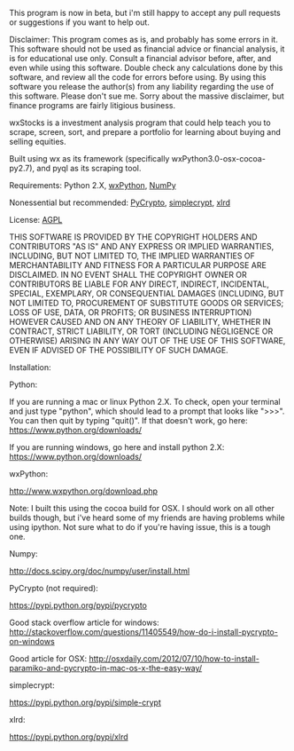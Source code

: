 This program is now in beta, but i'm still happy to accept any pull requests or suggestions if you want to help out.

Disclaimer: This program comes as is, and probably has some errors in it. This software should not be used as financial advice or financial analysis, it is for educational use only. Consult a financial advisor before, after, and even while using this software. Double check any calculations done by this software, and review all the code for errors before using. By using this software you release the author(s) from any liability regarding the use of this software. Please don't sue me. Sorry about the massive disclaimer, but finance programs are fairly litigious business.

wxStocks is a investment analysis program that could help teach you to scrape, screen, sort, and prepare a portfolio for learning about buying and selling equities.

Built using wx as its framework (specifically wxPython3.0-osx-cocoa-py2.7), and pyql as its scraping tool.

Requirements: Python 2.X, [wxPython](http://www.wxpython.org), [NumPy](http://www.numpy.org)

Nonessential but recommended: [PyCrypto](https://pypi.python.org/pypi/pycrypto), [simplecrypt](https://pypi.python.org/pypi/simple-crypt), [xlrd](https://pypi.python.org/pypi/xlrd)

License: [AGPL](https://en.wikipedia.org/wiki/Affero_General_Public_License)

THIS SOFTWARE IS PROVIDED BY THE COPYRIGHT HOLDERS AND CONTRIBUTORS "AS IS" AND ANY EXPRESS OR IMPLIED WARRANTIES, INCLUDING, BUT NOT LIMITED TO, THE IMPLIED WARRANTIES OF MERCHANTABILITY AND FITNESS FOR A PARTICULAR PURPOSE ARE DISCLAIMED. IN NO EVENT SHALL THE COPYRIGHT OWNER OR CONTRIBUTORS BE LIABLE FOR ANY DIRECT, INDIRECT, INCIDENTAL, SPECIAL, EXEMPLARY, OR CONSEQUENTIAL DAMAGES (INCLUDING, BUT NOT LIMITED TO, PROCUREMENT OF SUBSTITUTE GOODS OR SERVICES; LOSS OF USE, DATA, OR PROFITS; OR BUSINESS INTERRUPTION) HOWEVER CAUSED AND ON ANY THEORY OF LIABILITY, WHETHER IN CONTRACT, STRICT LIABILITY, OR TORT (INCLUDING NEGLIGENCE OR OTHERWISE) ARISING IN ANY WAY OUT OF THE USE OF THIS SOFTWARE, EVEN IF ADVISED OF THE POSSIBILITY OF SUCH DAMAGE.

Installation:

Python:

If you are running a mac or linux Python 2.X. To check, open your terminal and just type "python", which should lead to a prompt that looks like ">>>". You can then quit by typing "quit()". If that doesn't work, go here: https://www.python.org/downloads/

If you are running windows, go here and install python 2.X: https://www.python.org/downloads/

wxPython:

http://www.wxpython.org/download.php

Note: I built this using the cocoa build for OSX. I should work on all other builds though, but i've heard some of my friends are having problems while using ipython. Not sure what to do if you're having issue, this is a tough one.

Numpy:

http://docs.scipy.org/doc/numpy/user/install.html

PyCrypto (not required):

https://pypi.python.org/pypi/pycrypto

Good stack overflow article for windows: http://stackoverflow.com/questions/11405549/how-do-i-install-pycrypto-on-windows

Good article for OSX: http://osxdaily.com/2012/07/10/how-to-install-paramiko-and-pycrypto-in-mac-os-x-the-easy-way/

simplecrypt:

https://pypi.python.org/pypi/simple-crypt

xlrd:

https://pypi.python.org/pypi/xlrd